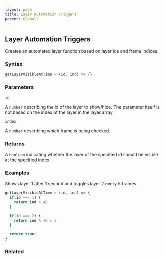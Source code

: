 ```yaml
---
layout: page
title: Layer Automation Triggers
parent: Globals
---
```


## Layer Automation Triggers

Creates an automated layer function based on layer ids and frame indices.

### Syntax

```js
getLayerVisibleAtTime = (id, ind) => {}
```

### Parameters

`id`

A `number` describing the id of the layer to show/hide. The parameter itself is not based on the index of the layer in the layer array.

`index`

A `number` describing which frame is being checked.

### Returns

A `boolean` indicating whether the layer of the specified id should be visible at the specified index.

### Examples

Shows layer 1 after 1 second and toggles layer 2 every 5 frames.

```js
getLayerVisibleAtTime = (id, ind) => {
  if(id === 1) {
    return ind > 40
  }

  if(id === 2) {
    return ind % 10 < 5
  }

  return true;
}
```

### Related

